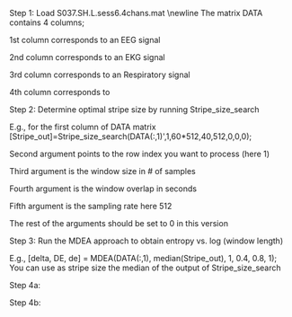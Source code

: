 Step 1: Load S037.SH.L.sess6.4chans.mat
\newline
The matrix DATA contains 4 columns; 

1st column corresponds to an EEG signal

2nd column corresponds to an EKG signal

3rd column corresponds to an Respiratory signal

4th column corresponds to

Step 2: Determine optimal stripe size by running Stripe_size_search

E.g., for the first column of DATA matrix
[Stripe_out]=Stripe_size_search(DATA(:,1)',1,60*512,40,512,0,0,0);

Second argument points to the row index you want to process (here 1)

Third argument is the window size in # of samples

Fourth argument is the window overlap in seconds

Fifth argument is the sampling rate here 512

The rest of the arguments should be set to 0 in this version

Step 3: Run the MDEA approach to obtain entropy vs. log (window length)

E.g., [delta, DE, de]  = MDEA(DATA(:,1), median(Stripe_out), 1, 0.4, 0.8, 1);
You can use as stripe size the median of the output of  Stripe_size_search

Step 4a:



Step 4b:



